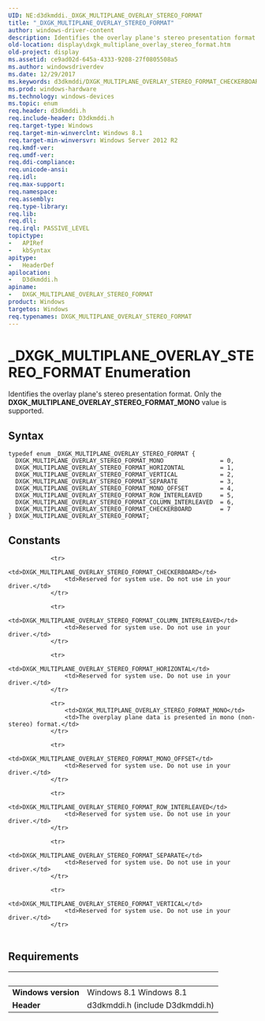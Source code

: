 ```yaml
---
UID: NE:d3dkmddi._DXGK_MULTIPLANE_OVERLAY_STEREO_FORMAT
title: "_DXGK_MULTIPLANE_OVERLAY_STEREO_FORMAT"
author: windows-driver-content
description: Identifies the overlay plane's stereo presentation format. Only the DXGK_MULTIPLANE_OVERLAY_STEREO_FORMAT_MONO value is supported.
old-location: display\dxgk_multiplane_overlay_stereo_format.htm
old-project: display
ms.assetid: ce9ad02d-645a-4333-9208-27f0805508a5
ms.author: windowsdriverdev
ms.date: 12/29/2017
ms.keywords: d3dkmddi/DXGK_MULTIPLANE_OVERLAY_STEREO_FORMAT_CHECKERBOARD, DXGK_MULTIPLANE_OVERLAY_STEREO_FORMAT, DXGK_MULTIPLANE_OVERLAY_STEREO_FORMAT_SEPARATE, _DXGK_MULTIPLANE_OVERLAY_STEREO_FORMAT, d3dkmddi/DXGK_MULTIPLANE_OVERLAY_STEREO_FORMAT_ROW_INTERLEAVED, d3dkmddi/DXGK_MULTIPLANE_OVERLAY_STEREO_FORMAT, DXGK_MULTIPLANE_OVERLAY_STEREO_FORMAT_VERTICAL, DXGK_MULTIPLANE_OVERLAY_STEREO_FORMAT_CHECKERBOARD, d3dkmddi/DXGK_MULTIPLANE_OVERLAY_STEREO_FORMAT_MONO_OFFSET, d3dkmddi/DXGK_MULTIPLANE_OVERLAY_STEREO_FORMAT_HORIZONTAL, DXGK_MULTIPLANE_OVERLAY_STEREO_FORMAT enumeration [Display Devices], d3dkmddi/DXGK_MULTIPLANE_OVERLAY_STEREO_FORMAT_VERTICAL, d3dkmddi/DXGK_MULTIPLANE_OVERLAY_STEREO_FORMAT_COLUMN_INTERLEAVED, DXGK_MULTIPLANE_OVERLAY_STEREO_FORMAT_MONO_OFFSET, DXGK_MULTIPLANE_OVERLAY_STEREO_FORMAT_ROW_INTERLEAVED, display.dxgk_multiplane_overlay_stereo_format, DXGK_MULTIPLANE_OVERLAY_STEREO_FORMAT_MONO, DXGK_MULTIPLANE_OVERLAY_STEREO_FORMAT_COLUMN_INTERLEAVED, DXGK_MULTIPLANE_OVERLAY_STEREO_FORMAT_HORIZONTAL, d3dkmddi/DXGK_MULTIPLANE_OVERLAY_STEREO_FORMAT_MONO, d3dkmddi/DXGK_MULTIPLANE_OVERLAY_STEREO_FORMAT_SEPARATE
ms.prod: windows-hardware
ms.technology: windows-devices
ms.topic: enum
req.header: d3dkmddi.h
req.include-header: D3dkmddi.h
req.target-type: Windows
req.target-min-winverclnt: Windows 8.1
req.target-min-winversvr: Windows Server 2012 R2
req.kmdf-ver: 
req.umdf-ver: 
req.ddi-compliance: 
req.unicode-ansi: 
req.idl: 
req.max-support: 
req.namespace: 
req.assembly: 
req.type-library: 
req.lib: 
req.dll: 
req.irql: PASSIVE_LEVEL
topictype:
-	APIRef
-	kbSyntax
apitype:
-	HeaderDef
apilocation:
-	D3dkmddi.h
apiname:
-	DXGK_MULTIPLANE_OVERLAY_STEREO_FORMAT
product: Windows
targetos: Windows
req.typenames: DXGK_MULTIPLANE_OVERLAY_STEREO_FORMAT
---
```


# _DXGK_MULTIPLANE_OVERLAY_STEREO_FORMAT Enumeration
Identifies the overlay plane's stereo presentation format. Only the <b>DXGK_MULTIPLANE_OVERLAY_STEREO_FORMAT_MONO</b> value is supported.

## Syntax
````
typedef enum _DXGK_MULTIPLANE_OVERLAY_STEREO_FORMAT { 
  DXGK_MULTIPLANE_OVERLAY_STEREO_FORMAT_MONO                = 0,
  DXGK_MULTIPLANE_OVERLAY_STEREO_FORMAT_HORIZONTAL          = 1,
  DXGK_MULTIPLANE_OVERLAY_STEREO_FORMAT_VERTICAL            = 2,
  DXGK_MULTIPLANE_OVERLAY_STEREO_FORMAT_SEPARATE            = 3,
  DXGK_MULTIPLANE_OVERLAY_STEREO_FORMAT_MONO_OFFSET         = 4,
  DXGK_MULTIPLANE_OVERLAY_STEREO_FORMAT_ROW_INTERLEAVED     = 5,
  DXGK_MULTIPLANE_OVERLAY_STEREO_FORMAT_COLUMN_INTERLEAVED  = 6,
  DXGK_MULTIPLANE_OVERLAY_STEREO_FORMAT_CHECKERBOARD        = 7
} DXGK_MULTIPLANE_OVERLAY_STEREO_FORMAT;
````

## Constants

<table>
            
                <tr>
                    <td>DXGK_MULTIPLANE_OVERLAY_STEREO_FORMAT_CHECKERBOARD</td>
                    <td>Reserved for system use. Do not use in your driver.</td>
                </tr>
            
                <tr>
                    <td>DXGK_MULTIPLANE_OVERLAY_STEREO_FORMAT_COLUMN_INTERLEAVED</td>
                    <td>Reserved for system use. Do not use in your driver.</td>
                </tr>
            
                <tr>
                    <td>DXGK_MULTIPLANE_OVERLAY_STEREO_FORMAT_HORIZONTAL</td>
                    <td>Reserved for system use. Do not use in your driver.</td>
                </tr>
            
                <tr>
                    <td>DXGK_MULTIPLANE_OVERLAY_STEREO_FORMAT_MONO</td>
                    <td>The overplay plane data is presented in mono (non-stereo) format.</td>
                </tr>
            
                <tr>
                    <td>DXGK_MULTIPLANE_OVERLAY_STEREO_FORMAT_MONO_OFFSET</td>
                    <td>Reserved for system use. Do not use in your driver.</td>
                </tr>
            
                <tr>
                    <td>DXGK_MULTIPLANE_OVERLAY_STEREO_FORMAT_ROW_INTERLEAVED</td>
                    <td>Reserved for system use. Do not use in your driver.</td>
                </tr>
            
                <tr>
                    <td>DXGK_MULTIPLANE_OVERLAY_STEREO_FORMAT_SEPARATE</td>
                    <td>Reserved for system use. Do not use in your driver.</td>
                </tr>
            
                <tr>
                    <td>DXGK_MULTIPLANE_OVERLAY_STEREO_FORMAT_VERTICAL</td>
                    <td>Reserved for system use. Do not use in your driver.</td>
                </tr>
</table>


## Requirements
| &nbsp; | &nbsp; |
| ---- |:---- |
| **Windows version** | Windows 8.1 Windows 8.1 |
| **Header** | d3dkmddi.h (include D3dkmddi.h) |